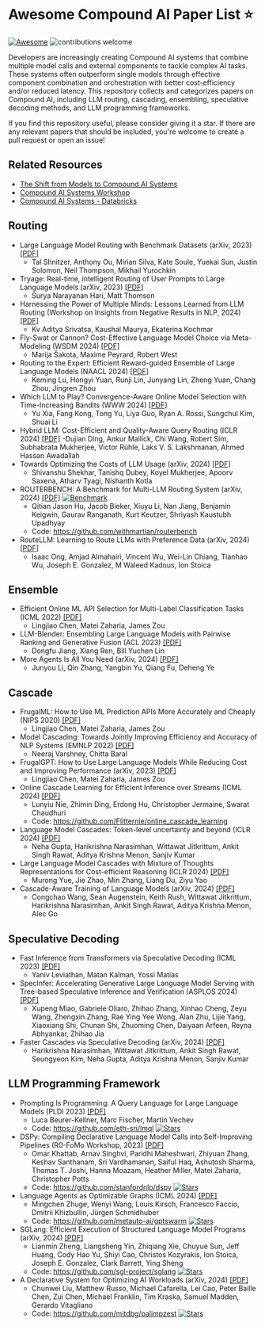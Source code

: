 # Awesome Compound AI Paper List ⭐️
[![Awesome](https://awesome.re/badge.svg)](https://awesome.re) ![contributions welcome](https://img.shields.io/badge/contributions-welcome-brightgreen.svg?style=flat)

Developers are increasingly creating Compound AI systems that combine multiple model calls and external components to tackle complex AI tasks. These systems often outperform single models through effective component combination and orchestration with better cost-efficiency and/or reduced latency. This repository collects and categorizes papers on Compound AI, including LLM routing, cascading, ensembling, speculative decoding methods, and LLM programming frameworks.

If you find this repository useful, please consider giving it a star. If there are any relevant papers that should be included, you're welcome to create a pull request or open an issue!

## Related Resources
- [The Shift from Models to Compound AI Systems](https://bair.berkeley.edu/blog/2024/02/18/compound-ai-systems/)
- [Compound AI Systems Workshop](https://sites.google.com/view/compound-ai-systems-workshop/)
- [Compound AI Systems - Databricks](https://www.databricks.com/glossary/compound-ai-systems)

## Routing
- Large Language Model Routing with Benchmark Datasets (arXiv, 2023) [[PDF]](https://arxiv.org/pdf/2309.15789) 
  - Tal Shnitzer, Anthony Ou, Mírian Silva, Kate Soule, Yuekai Sun, Justin Solomon, Neil Thompson, Mikhail Yurochkin
- Tryage: Real-time, intelligent Routing of User Prompts to Large Language Models (arXiv, 2023) [[PDF]](https://arxiv.org/pdf/2308.11601)
  - Surya Narayanan Hari, Matt Thomson
- Harnessing the Power of Multiple Minds: Lessons Learned from LLM Routing (Workshop on Insights from Negative Results in NLP, 2024) [[PDF]](https://aclanthology.org/2024.insights-1.15.pdf)
  - Kv Aditya Srivatsa, Kaushal Maurya, Ekaterina Kochmar
- Fly-Swat or Cannon? Cost-Effective Language Model Choice via Meta-Modeling (WSDM 2024) [[PDF]](https://arxiv.org/pdf/2308.06077) 
  - Marija Šakota, Maxime Peyrard, Robert West 
- Routing to the Expert: Efficient Reward-guided Ensemble of Large Language Models (NAACL 2024) [[PDF]](https://aclanthology.org/2024.naacl-long.109.pdf)
  - Keming Lu, Hongyi Yuan, Runji Lin, Junyang Lin, Zheng Yuan, Chang Zhou, Jingren Zhou
- Which LLM to Play? Convergence-Aware Online Model Selection with Time-Increasing Bandits (WWW 2024) [[PDF]](https://arxiv.org/pdf/2403.07213) 
  - Yu Xia, Fang Kong, Tong Yu, Liya Guo, Ryan A. Rossi, Sungchul Kim, Shuai Li
- Hybrid LLM: Cost-Efficient and Quality-Aware Query Routing (ICLR 2024) [[PDF]](https://openreview.net/pdf?id=02f3mUtqnM)
  -Dujian Ding, Ankur Mallick, Chi Wang, Robert Sim, Subhabrata Mukherjee, Victor Rühle, Laks V. S. Lakshmanan, Ahmed Hassan Awadallah
- Towards Optimizing the Costs of LLM Usage (arXiv, 2024) [[PDF]](https://arxiv.org/pdf/2402.01742)
  - Shivanshu Shekhar, Tanishq Dubey, Koyel Mukherjee, Apoorv Saxena, Atharv Tyagi, Nishanth Kotla
- ROUTERBENCH: A Benchmark for Multi-LLM Routing System (arXiv, 2024) [[PDF]](https://arxiv.org/pdf/2403.12031) [![Benchmark](https://img.shields.io/badge/benchmark-blue)](https://github.com/withmartian/routerbench)
  - Qitian Jason Hu, Jacob Bieker, Xiuyu Li, Nan Jiang, Benjamin Keigwin, Gaurav Ranganath, Kurt Keutzer, Shriyash Kaustubh Upadhyay
  - Code: https://github.com/withmartian/routerbench
- RouteLLM: Learning to Route LLMs with Preference Data (arXiv, 2024) [[PDF]](https://arxiv.org/pdf/2406.18665)
  - Isaac Ong, Amjad Almahairi, Vincent Wu, Wei-Lin Chiang, Tianhao Wu, Joseph E. Gonzalez, M Waleed Kadous, Ion Stoica

## Ensemble
- Efficient Online ML API Selection for Multi-Label Classification Tasks (ICML 2022) [[PDF]](https://arxiv.org/pdf/2102.09127)
  - Lingjiao Chen, Matei Zaharia, James Zou
- LLM-Blender: Ensembling Large Language Models with Pairwise Ranking and Generative Fusion (ACL 2023) [[PDF]](https://arxiv.org/pdf/2306.02561)
  - Dongfu Jiang, Xiang Ren, Bill Yuchen Lin
- More Agents Is All You Need (arXiv, 2024) [[PDF]](https://arxiv.org/pdf/2402.05120)
  - Junyou Li, Qin Zhang, Yangbin Yu, Qiang Fu, Deheng Ye

## Cascade
- FrugalML: How to Use ML Prediction APIs More Accurately and Cheaply (NIPS 2020) [[PDF]](https://arxiv.org/pdf/2006.07512)
  - Lingjiao Chen, Matei Zaharia, James Zou
- Model Cascading: Towards Jointly Improving Efficiency and Accuracy of NLP Systems (EMNLP 2022) [[PDF]](https://arxiv.org/pdf/2210.05528)
  - Neeraj Varshney, Chitta Baral
- FrugalGPT: How to Use Large Language Models While Reducing Cost and Improving Performance (arXiv, 2023) [[PDF]](https://arxiv.org/pdf/2305.05176)
  - Lingjiao Chen, Matei Zaharia, James Zou
- Online Cascade Learning for Efficient Inference over Streams (ICML 2024) [[PDF]](https://arxiv.org/pdf/2402.04513) 
  - Lunyiu Nie, Zhimin Ding, Erdong Hu, Christopher Jermaine, Swarat Chaudhuri
  - Code: https://github.com/Flitternie/online_cascade_learning
- Language Model Cascades: Token-level uncertainty and beyond (ICLR 2024) [[PDF]](https://arxiv.org/pdf/2404.10136)
  - Neha Gupta, Harikrishna Narasimhan, Wittawat Jitkrittum, Ankit Singh Rawat, Aditya Krishna Menon, Sanjiv Kumar
- Large Language Model Cascades with Mixture of Thoughts Representations for Cost-efficient Reasoning (ICLR 2024) [[PDF]](https://arxiv.org/pdf/2310.03094)
  - Murong Yue, Jie Zhao, Min Zhang, Liang Du, Ziyu Yao
- Cascade-Aware Training of Language Models (arXiv, 2024) [[PDF]](https://arxiv.org/pdf/2406.00060)
  - Congchao Wang, Sean Augenstein, Keith Rush, Wittawat Jitkrittum, Harikrishna Narasimhan, Ankit Singh Rawat, Aditya Krishna Menon, Alec Go

## Speculative Decoding
- Fast Inference from Transformers via Speculative Decoding (ICML 2023) [[PDF]](https://arxiv.org/pdf/2211.17192)
  - Yaniv Leviathan, Matan Kalman, Yossi Matias
- SpecInfer: Accelerating Generative Large Language Model Serving with Tree-based Speculative Inference and Verification (ASPLOS 2024) [[PDF]](https://arxiv.org/pdf/2305.09781)
  - Xupeng Miao, Gabriele Oliaro, Zhihao Zhang, Xinhao Cheng, Zeyu Wang, Zhengxin Zhang, Rae Ying Yee Wong, Alan Zhu, Lijie Yang, Xiaoxiang Shi, Chunan Shi, Zhuoming Chen, Daiyaan Arfeen, Reyna Abhyankar, Zhihao Jia
- Faster Cascades via Speculative Decoding (arXiv, 2024) [[PDF]](https://arxiv.org/pdf/2405.19261)
  - Harikrishna Narasimhan, Wittawat Jitkrittum, Ankit Singh Rawat, Seungyeon Kim, Neha Gupta, Aditya Krishna Menon, Sanjiv Kumar

## LLM Programming Framework
- Prompting Is Programming: A Query Language for Large Language Models (PLDI 2023) [[PDF]](https://arxiv.org/pdf/2212.06094)
  - Luca Beurer-Kellner, Marc Fischer, Martin Vechev
  - Code: https://github.com/eth-sri/lmql [![Stars](https://img.shields.io/github/stars/eth-sri/lmql)](https://github.com/eth-sri/lmql)
- DSPy: Compiling Declarative Language Model Calls into Self-Improving Pipelines (R0-FoMo Workshop, 2023) [[PDF]](https://arxiv.org/pdf/2310.03714)
  - Omar Khattab, Arnav Singhvi, Paridhi Maheshwari, Zhiyuan Zhang, Keshav Santhanam, Sri Vardhamanan, Saiful Haq, Ashutosh Sharma, Thomas T. Joshi, Hanna Moazam, Heather Miller, Matei Zaharia, Christopher Potts
  - Code: https://github.com/stanfordnlp/dspy [![Stars](https://img.shields.io/github/stars/stanfordnlp/dspy)](https://github.com/stanfordnlp/dspy)
- Language Agents as Optimizable Graphs (ICML 2024) [[PDF]](https://arxiv.org/pdf/2402.16823)
  - Mingchen Zhuge, Wenyi Wang, Louis Kirsch, Francesco Faccio, Dmitrii Khizbullin, Jürgen Schmidhuber
  - Code: https://github.com/metauto-ai/gptswarm [![Stars](https://img.shields.io/github/stars/metauto-ai/gptswarm)](https://github.com/metauto-ai/gptswarm)
- SGLang: Efficient Execution of Structured Language Model Programs (arXiv, 2024) [[PDF]](https://arxiv.org/pdf/2312.07104)
  - Lianmin Zheng, Liangsheng Yin, Zhiqiang Xie, Chuyue Sun, Jeff Huang, Cody Hao Yu, Shiyi Cao, Christos Kozyrakis, Ion Stoica, Joseph E. Gonzalez, Clark Barrett, Ying Sheng
  - Code: https://github.com/sgl-project/sglang [![Stars](https://img.shields.io/github/stars/sgl-project/sglang)](https://github.com/sgl-project/sglang)
- A Declarative System for Optimizing AI Workloads (arXiv, 2024) [[PDF]](https://arxiv.org/pdf/2405.14696)
  - Chunwei Liu, Matthew Russo, Michael Cafarella, Lei Cao, Peter Baille Chen, Zui Chen, Michael Franklin, Tim Kraska, Samuel Madden, Gerardo Vitagliano
  - Code: https://github.com/mitdbg/palimpzest [![Stars](https://img.shields.io/github/stars/mitdbg/palimpzest)](https://github.com/mitdbg/palimpzest)
